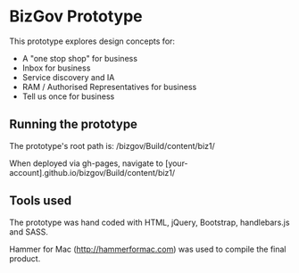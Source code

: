 # BizGov Prototype

This prototype explores design concepts for:

* A "one stop shop" for business
* Inbox for business
* Service discovery and IA
* RAM / Authorised Representatives for business
* Tell us once for business

## Running the prototype

The prototype's root path is: /bizgov/Build/content/biz1/

When deployed via gh-pages, navigate to [your-account].github.io/bizgov/Build/content/biz1/

## Tools used

The prototype was hand coded with HTML, jQuery, Bootstrap, handlebars.js and SASS.

Hammer for Mac (http://hammerformac.com) was used to compile the final product.